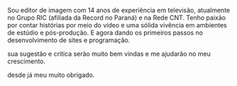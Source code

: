 Sou editor de imagem com 14 anos de experiência em televisão, atualmente no Grupo RIC (afiliada da Record no Paraná) e na Rede CNT.
Tenho paixão por contar histórias por meio do vídeo e uma sólida vivência em ambientes de estúdio e pós-produção.
E agora dando os primeiros passos no desenvolvimento de sites e programação.

sua sugestão e critica serão muito bem vindas e me ajudarão no meu crescimento.

desde já meu muito obrigado.
